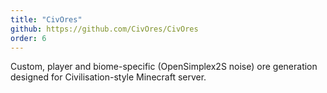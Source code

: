 ```yaml
---
title: "CivOres"
github: https://github.com/CivOres/CivOres
order: 6
---
```


Custom, player and biome-specific (OpenSimplex2S noise) ore generation designed for Civilisation-style Minecraft server.